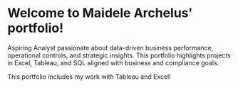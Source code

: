 # Welcome to Maidele Archelus' portfolio! 

Aspiring Analyst passionate about data-driven business performance, operational controls, and strategic insights.
This portfolio highlights projects in Excel, Tableau, and SQL aligned with business and compliance goals.

This portfolio includes my work with Tableau and Excel!
